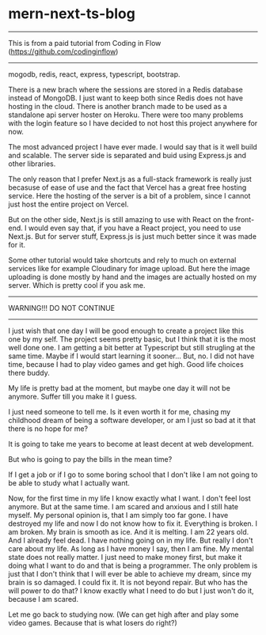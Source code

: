 # mern-next-ts-blog

*********************************************************************************
This is from a paid tutorial from Coding in Flow (https://github.com/codinginflow)
*********************************************************************************

mogodb, redis, react, express, typescript, bootstrap. 

There is a new brach where the sessions are stored in a Redis database instead of MongoDB. I just want to keep both since Redis does not have hosting in the cloud.
There is another branch made to be used as a standalone api server hoster on Heroku. There were too many problems with the login feature so I have decided to not host this project anywhere for now.

The most advanced project I have ever made. I would say that is it well build and scalable.
The server side is separated and buid using Express.js and other libraries.

The only reason that I prefer Next.js as a full-stack framework is really just becasuse of ease of use and the fact that Vercel has a great free hosting service.
Here the hosting of the server is a bit of a problem, since I cannot just host the entire project on Vercel.

But on the other side, Next.js is still amazing to use with React on the front-end. 
I would even say that, if you have a React project, you need to use Next.js.
But for server stuff, Express.js is just much better since it was made for it.

Some other tutorial would take shortcuts and rely to much on external services like for example Cloudinary for image upload.
But here the image uploading is done mostly by hand and the images are actually hosted on my server.
Which is pretty cool if you ask me.

*********************************************************************************
WARNING!!! DO NOT CONTINUE
*********************************************************************************
I just wish that one day I will be good enough to create a project like this one by my self.
The project seems pretty basic, but I think that it is the most well done one.
I am getting a bit better at Typescript but still strugling at the same time.
Maybe if I would start learning it sooner...
But, no. I did not have time, because I had to play video games and get high. Good life choices there buddy.

My life is pretty bad at the moment, but maybe one day it will not be anymore.
Suffer till you make it I guess.

I just need someone to tell me. 
Is it even worth it for me, chasing my childhood dream of being a software developer, or am I just so bad at it that there is no hope for me?

It is going to take me years to become at least decent at web development. 

But who is going to pay the bills in the mean time?

If I get a job or if I go to some boring school that I don't like I am not going to be able to study what I actually want.

Now, for the first time in my life I know exactly what I want. I don't feel lost anymore. But at the same time. I am scared and anxious and I still hate myself.
My personal opinion is, that I am simply too far gone. I have destroyed my life and now I do not know how to fix it. Everything is broken. I am broken. My brain is smooth as ice. And it is melting. I am 22 years old. And I already feel dead. I have nothing going on in my life. But really I don't care about my life. As long as I have money I say, then I am fine. My mental state does not really matter. I just need to make money first, but make it doing what I want to do and that is being a programmer. The only problem is just that I don't think that I will ever be able to achieve my dream, since my brain is so damaged. I could fix it. It is not beyond repair. But who has the will power to do that? I know exactly what I need to do but I just won't do it, because I am scared. 


Let me go back to studying now.
(We can get high after and play some video games. Because that is what losers do right?)


